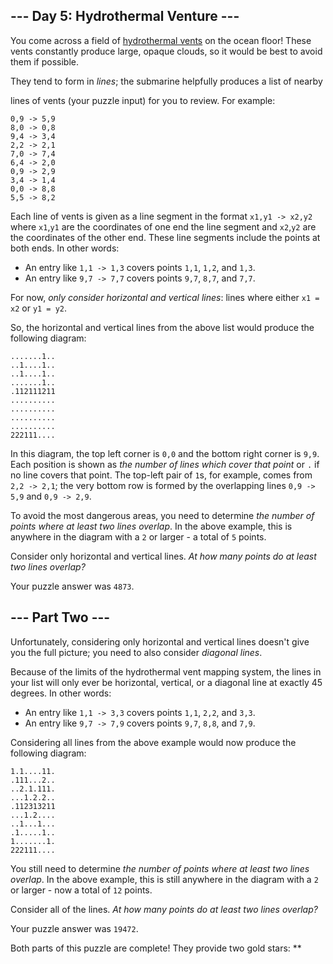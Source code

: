 --- Day 5: Hydrothermal Venture ---
-----------------------------------

You come across a field of [hydrothermal vents] on the ocean floor!
These vents constantly produce large, opaque clouds, so it would be best
to avoid them if possible.

They tend to form in *lines*; the submarine helpfully produces a list of
nearby

lines of vents (your puzzle input) for you to review. For example:

    0,9 -> 5,9
    8,0 -> 0,8
    9,4 -> 3,4
    2,2 -> 2,1
    7,0 -> 7,4
    6,4 -> 2,0
    0,9 -> 2,9
    3,4 -> 1,4
    0,0 -> 8,8
    5,5 -> 8,2

Each line of vents is given as a line segment in the format
`x1,y1 -> x2,y2` where `x1`,`y1` are the coordinates of one end the line
segment and `x2`,`y2` are the coordinates of the other end. These line
segments include the points at both ends. In other words:

-   An entry like `1,1 -> 1,3` covers points `1,1`, `1,2`, and `1,3`.
-   An entry like `9,7 -> 7,7` covers points `9,7`, `8,7`, and `7,7`.

For now, *only consider horizontal and vertical lines*: lines where
either `x1 = x2` or `y1 = y2`.

So, the horizontal and vertical lines from the above list would produce
the following diagram:

    .......1..
    ..1....1..
    ..1....1..
    .......1..
    .112111211
    ..........
    ..........
    ..........
    ..........
    222111....

In this diagram, the top left corner is `0,0` and the bottom right
corner is `9,9`. Each position is shown as *the number of lines which
cover that point* or `.` if no line covers that point. The top-left pair
of `1`s, for example, comes from `2,2 -> 2,1`; the very bottom row is
formed by the overlapping lines `0,9 -> 5,9` and `0,9 -> 2,9`.

To avoid the most dangerous areas, you need to determine *the number of
points where at least two lines overlap*. In the above example, this is
anywhere in the diagram with a `2` or larger - a total of `5` points.

Consider only horizontal and vertical lines. *At how many points do at
least two lines overlap?*

Your puzzle answer was `4873`.

--- Part Two ---
----------------

Unfortunately, considering only horizontal and vertical lines doesn't
give you the full picture; you need to also consider *diagonal lines*.

Because of the limits of the hydrothermal vent mapping system, the lines
in your list will only ever be horizontal, vertical, or a diagonal line
at exactly 45 degrees. In other words:

-   An entry like `1,1 -> 3,3` covers points `1,1`, `2,2`, and `3,3`.
-   An entry like `9,7 -> 7,9` covers points `9,7`, `8,8`, and `7,9`.

Considering all lines from the above example would now produce the
following diagram:

    1.1....11.
    .111...2..
    ..2.1.111.
    ...1.2.2..
    .112313211
    ...1.2....
    ..1...1...
    .1.....1..
    1.......1.
    222111....

You still need to determine *the number of points where at least two
lines overlap*. In the above example, this is still anywhere in the
diagram with a `2` or larger - now a total of `12` points.

Consider all of the lines. *At how many points do at least two lines
overlap?*

Your puzzle answer was `19472`.

Both parts of this puzzle are complete! They provide two gold stars:
\*\*

  [hydrothermal vents]: https://en.wikipedia.org/wiki/Hydrothermal_vent
